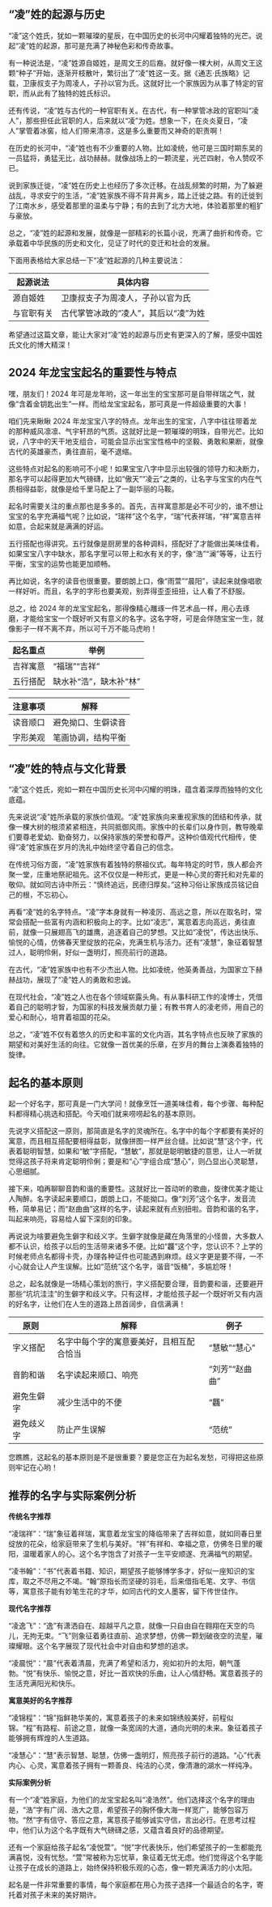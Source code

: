 ## “凌”姓的起源与历史

“凌”这个姓氏，犹如一颗璀璨的星辰，在中国历史的长河中闪耀着独特的光芒。说起“凌”姓的起源，那可是充满了神秘色彩和传奇故事。

有一种说法是，“凌”姓源自姬姓，是周文王的后裔。就好像一棵大树，从周文王这颗“种子”开始，逐渐开枝散叶，繁衍出了“凌”姓这一支。据《通志·氏族略》记载，卫康叔支子为周凌人，子孙以官为氏。这就好比一个家族因为从事了特定的官职，而从此有了独特的姓氏标识。

还有传说，“凌”姓与古代的一种官职有关。在古代，有一种掌管冰政的官职叫“凌人”，那些担任此官职的人，后来就以“凌”为姓。想象一下，在炎炎夏日，“凌人”掌管着冰窖，给人们带来清凉，这是多么重要而又神奇的职责啊！

在历史的长河中，“凌”姓也有不少重要的人物。比如凌统，他可是三国时期东吴的一员猛将，勇猛无比，战功赫赫。就像战场上的一颗流星，光芒四射，令人赞叹不已。

说到家族迁徙，“凌”姓在历史上也经历了多次迁移。在战乱频繁的时期，为了躲避战乱，寻求安宁的生活，“凌”姓家族不得不背井离乡，踏上迁徙之路。有的迁徙到了江南水乡，感受着那里的温柔与宁静；有的去到了北方大地，体验着那里的粗犷与豪放。

总之，“凌”姓的起源和发展，就像是一部精彩的长篇小说，充满了曲折和传奇。它承载着中华民族的历史和文化，见证了时代的变迁和社会的发展。

下面用表格给大家总结一下“凌”姓起源的几种主要说法：

|起源说法|具体内容|
|----|----|
|源自姬姓|卫康叔支子为周凌人，子孙以官为氏|
|与官职有关|古代掌管冰政的“凌人”，其后以“凌”为姓|

希望通过这篇文章，能让大家对“凌”姓的起源与历史有更深入的了解，感受中国姓氏文化的博大精深！ 
## 2024 年龙宝宝起名的重要性与特点

嘿，朋友们！2024 年可是龙年哟，这一年出生的宝宝那可是自带祥瑞之气，就像“含着金钥匙出生”一样。而给龙宝宝起名，那可真是一件超级重要的大事！

咱们先来瞅瞅 2024 年龙宝宝八字的特点。龙年出生的宝宝，八字中往往带着龙的那种威风凛凛、气宇轩昂的气质。这就好比是一颗璀璨的明珠，自带光芒。比如说，八字中的天干地支组合，可能会显示出宝宝性格中的坚毅、勇敢和果断，就像古代的英雄豪杰，勇往直前，毫不退缩。

这些特点对起名的影响可不小呢！如果宝宝八字中显示出较强的领导力和决断力，那名字可以起得更加大气磅礴，比如“傲天”“凌云”之类的，让名字与宝宝的内在气质相得益彰，就像是给千里马配上了一副华丽的马鞍。

起名时需要关注的重点那也是多多的。首先，吉祥寓意那是必不可少的，谁不想让宝宝的名字充满福气呢？比如说，“瑞祥”这个名字，“瑞”代表祥瑞，“祥”寓意吉祥如意，合起来就是满满的好运。

五行搭配也得讲究。五行就像是厨房里的各种调料，搭配好了才能做出美味佳肴。如果宝宝八字中缺水，那名字里可以带上和水有关的字，像“浩”“澜”等等，让五行平衡，宝宝的运势也能更加顺畅。

再比如说，名字的读音也很重要。要朗朗上口，像“雨萱”“晨阳”，读起来就像唱歌一样好听。而且，名字的字形也要美观，别弄得歪歪扭扭，让人看了不舒服。

总之，给 2024 年的龙宝宝起名，那得像精心雕琢一件艺术品一样，用心去琢磨，才能给宝宝一个既好听又有意义的名字。这名字呀，可是会伴随宝宝一生，就像影子一样不离不弃，所以可千万不能马虎哟！

|起名重点|举例|
|----|----|
|吉祥寓意|“福瑞”“吉祥”|
|五行搭配|缺水补“浩”，缺木补“林”|

|注意事项|解释|
|----|----|
|读音顺口|避免拗口、生僻读音|
|字形美观|笔画协调，结构平衡|
## “凌”姓的特点与文化背景

“凌”这个姓氏，宛如一颗在中国历史长河中闪耀的明珠，蕴含着深厚而独特的文化底蕴。

先来说说“凌”姓所承载的家族价值观。“凌”姓家族向来重视家族的团结和传承，就像一棵大树的根须紧紧相连，共同抵御风雨。家族中的长辈们以身作则，教导晚辈们要尊老爱幼、勤奋努力，以保持家族的荣誉和尊严。这种价值观代代相传，使得“凌”姓家族在岁月的洗礼中始终坚守着自己的信念。

在传统习俗方面，“凌”姓家族有着独特的祭祖仪式。每年特定的时节，族人都会齐聚一堂，庄重地祭祀祖先。这不仅仅是一种形式，更是一种心灵的寄托和对先辈的敬仰。就如同古诗中所云：“慎终追远，民德归厚矣。”这种习俗让家族成员铭记自己的根，不忘初心。

再看“凌”姓的名字特点。“凌”字本身就有一种凌厉、高远之意，所以在取名时，常常会搭配一些富有内涵和积极向上的字。比如“凌志”，寓意着志向高远，勇往直前，就像一只展翅高飞的雄鹰，追逐着自己的梦想。又比如“凌悦”，传达出快乐、愉悦的心情，仿佛春天里绽放的花朵，充满生机与活力。还有“凌慧”，象征着智慧过人，聪明伶俐，好似一盏明灯，照亮前行的道路。

在古代，“凌”姓家族中也有不少杰出人物。比如凌统，他英勇善战，为国家立下赫赫战功，展现了“凌”姓人的勇敢和忠诚。

在现代社会，“凌”姓之人也在各个领域崭露头角。有从事科研工作的凌博士，凭借着自己的聪明才智，为国家的科技发展贡献力量；有教书育人的凌老师，用自己的爱心和耐心，培育着祖国的花朵。

总之，“凌”姓不仅有着悠久的历史和丰富的文化内涵，其名字特点也反映了家族的期望和对美好生活的向往。它就像一首优美的乐章，在岁月的舞台上演奏着独特的旋律。 
## 起名的基本原则

起一个好名字，那可真是一门大学问！就像烹饪一道美味佳肴，每个步骤、每种配料都得精心挑选和搭配。今天咱们就来唠唠起名的基本原则。

先说字义搭配这一原则，那简直是名字的灵魂所在。名字中的每个字都要有美好的寓意，而且相互搭配要相得益彰，就像拼图一样严丝合缝。比如说“慧”这个字，代表着聪明智慧，如果和“敏”字搭配，“慧敏”，那就是聪明敏捷的意思，让人一听就觉得这孩子将来肯定聪明伶俐；要是和“心”字组合成“慧心”，则凸显出心灵聪慧，心思细腻。

接下来，咱再聊聊音韵和谐的重要性。这就好比一首动听的歌曲，旋律优美才能让人陶醉。名字读起来要顺口，朗朗上口，不能拗口。像“刘芳”这个名字，发音流畅，简单易记；而“赵曲曲”这样的名字，读起来就有点别扭啦。音韵和谐的名字，叫起来响亮，容易给人留下深刻的印象。

再说说为啥要避免生僻字和歧义字。生僻字就像是藏在角落里的小怪兽，大多数人都不认识，给孩子以后的生活带来诸多不便。比如“龘”这个字，您认识不？上学的时候老师点名都得卡壳，办理各种证件也可能遇到麻烦。歧义字更是要不得，一不小心就会让人产生误解。比如“范统”这个名字，谐音“饭桶”，多尴尬呀！

总之，起名就像是一场精心策划的旅行，字义搭配要合理，音韵要和谐，还要避开那些“坑坑洼洼”的生僻字和歧义字。只有这样，才能给孩子起一个既好听又有内涵的好名字，让他们在人生的道路上昂首阔步，自信满满！

| 原则 | 解释 | 例子 |
| --- | --- | --- |
| 字义搭配 | 名字中每个字的寓意要美好，且相互配合恰当 | “慧敏”“慧心” |
| 音韵和谐 | 名字读起来顺口、响亮 | “刘芳”“赵曲曲” |
| 避免生僻字 | 减少生活中的不便 | “龘” |
| 避免歧义字 | 防止产生误解 | “范统” |

您瞧瞧，这起名的基本原则是不是很重要？要是您正在为起名发愁，可得把这些原则牢记在心哟！
## 推荐的名字与实际案例分析

**传统名字推荐**

“凌瑞祥”：“瑞”象征着祥瑞，寓意着龙宝宝的降临带来了吉祥如意，就如同春日里绽放的花朵，给家庭带来了生机与美好。“祥”有祥和、幸福之意，仿佛冬日里的暖阳，温暖着家人的心。这个名字饱含了对孩子一生平安顺遂、充满福气的期望。

“凌书翰”：“书”代表着书籍、知识，期望孩子能够博学多才，好似一座知识的宝库，取之不尽用之不竭。“翰”原指长而坚硬的羽毛，后来借指毛笔、文字、书信等，寓意孩子能有妙笔生花的才华，如同古代的文人墨客，留下传世佳作。

**现代名字推荐**

“凌逸飞”：“逸”有潇洒自在、超越平凡之意，就像一只自由自在翱翔在天空的鸟儿，无拘无束。“飞”则象征着勇往直前、追求梦想，仿佛一颗划破夜空的流星，璀璨耀眼。这个名字展现了现代社会中对自由和梦想的追求。

“凌晨悦”：“晨”代表着清晨，充满了希望和活力，宛如初升的太阳，朝气蓬勃。“悦”有快乐、愉悦之意，好比一首欢快的乐曲，让人心情舒畅。寓意着孩子的生活充满阳光和快乐。

**寓意美好的名字推荐**

“凌锦程”：“锦”指鲜艳华美的，寓意着孩子的未来如锦绣般美好，前程似锦。“程”有路程、前途之意，就像一条宽阔的大道，通向光明的未来。象征着孩子能够拥有辉煌的人生道路。

“凌慧心”：“慧”表示智慧、聪慧，仿佛一盏明灯，照亮孩子前行的道路。“心”代表内心、心灵，寓意着孩子拥有一颗善良、纯洁的心灵，像清澈的湖水一样纯净。

**实际案例分析**

有一个“凌”姓家庭，为他们的龙宝宝起名叫“凌浩然”。他们选择这个名字的理由是，“浩”字有广阔、浩大之意，希望孩子的胸怀像大海一样宽广，能够包容万物。“然”字有信守、答应之意，寓意孩子能够诚实守信，言出必行。在思考过程中，他们认为这个名字既有大气磅礴之感，又蕴含着良好的品德期望。

还有一个家庭给孩子起名“凌悦萱”。“悦”字代表快乐，他们希望孩子的一生都能充满喜悦，没有忧愁。“萱”常被称为忘忧草，象征着无忧无虑。他们觉得这个名字能让孩子在成长的道路上，始终保持积极乐观的心态，像一颗充满活力的小太阳。

起名是一件非常重要的事情，每个家庭都在用心为孩子选择一个最适合的名字，寄托着对孩子未来的美好期许。 